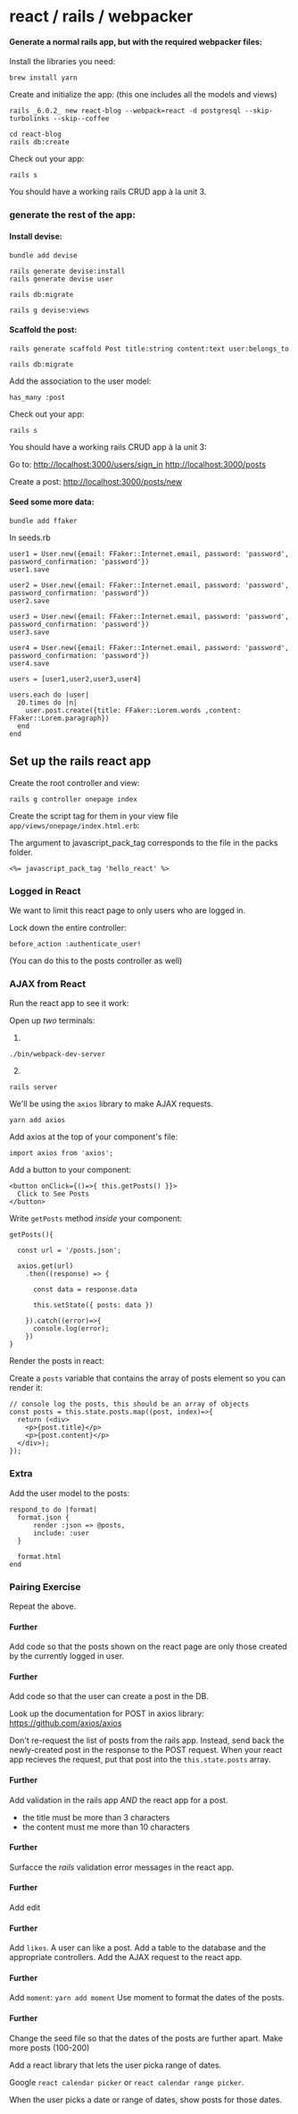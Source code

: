 # react / rails / webpacker



#### Generate a normal rails app, but with the required webpacker files:

Install the libraries you need:
```
brew install yarn
```

Create and initialize the app: (this one includes all the models and views)
```
rails _6.0.2_ new react-blog --webpack=react -d postgresql --skip-turbolinks --skip--coffee

cd react-blog
rails db:create
```

Check out your app:
```
rails s
```

You should have a working rails CRUD app à la unit 3.

### generate the rest of the app:


#### Install devise:

```
bundle add devise
```

```
rails generate devise:install
rails generate devise user
```

```
rails db:migrate
```

```
rails g devise:views
```

#### Scaffold the post:
```
rails generate scaffold Post title:string content:text user:belongs_to
```

```
rails db:migrate
```

Add the association to the user model:
```
has_many :post
```

Check out your app:
```
rails s
```

You should have a working rails CRUD app à la unit 3:

Go to:
[http://localhost:3000/users/sign_in](http://localhost:3000/users/sign_in)
[http://localhost:3000/posts](http://localhost:3000/posts)

Create a post:
[http://localhost:3000/posts/new](http://localhost:3000/posts/new)


#### Seed some more data:
```
bundle add ffaker
```

In seeds.rb
```
user1 = User.new({email: FFaker::Internet.email, password: 'password', password_confirmation: 'password'})
user1.save

user2 = User.new({email: FFaker::Internet.email, password: 'password', password_confirmation: 'password'})
user2.save

user3 = User.new({email: FFaker::Internet.email, password: 'password', password_confirmation: 'password'})
user3.save

user4 = User.new({email: FFaker::Internet.email, password: 'password', password_confirmation: 'password'})
user4.save

users = [user1,user2,user3,user4]

users.each do |user|
  20.times do |n|
    user.post.create({title: FFaker::Lorem.words ,content: FFaker::Lorem.paragraph})
  end
end
```

## Set up the rails react app

Create the root controller and view:
```
rails g controller onepage index
```

Create the script tag for them in your view file `app/views/onepage/index.html.erb`:

The argument to javascript_pack_tag corresponds to the file in the packs folder.

```
<%= javascript_pack_tag 'hello_react' %>
```

### Logged in React
We want to limit this react page to only users who are logged in.

Lock down the entire controller:

```
before_action :authenticate_user!
```

(You can do this to the posts controller as well)

### AJAX from React

Run the react app to see it work:

Open up *two* terminals:

1.
```
./bin/webpack-dev-server
```

2.
```
rails server
```

We'll be using the `axios` library to make AJAX requests.

```
yarn add axios
```

Add axios at the top of your component's file:
```
import axios from 'axios';
```

Add a button to your component:

```
<button onClick={()=>{ this.getPosts() }}>
  Click to See Posts
</button>
```

Write `getPosts` method *inside* your component:

```
getPosts(){

  const url = '/posts.json';

  axios.get(url)
    .then((response) => {

      const data = response.data

      this.setState({ posts: data })

    }).catch((error)=>{
      console.log(error);
    })
}
```

Render the posts in react:

Create a `posts` variable that contains the array of posts element so you can render it:

```
// console log the posts, this should be an array of objects
const posts = this.state.posts.map((post, index)=>{
  return (<div>
    <p>{post.title}</p>
    <p>{post.content}</p>
  </div>);
});
```

### Extra

Add the user model to the posts:

```
respond_to do |format|
  format.json {
      render :json => @posts,
      include: :user
  }

  format.html
end
```

### Pairing Exercise

Repeat the above.

#### Further

Add code so that the posts shown on the react page are only those created by the currently logged in user.

#### Further

Add code so that the user can create a post in the DB.

Look up the documentation for POST in axios library: https://github.com/axios/axios

Don't re-request the list of posts from the rails app. Instead, send back the newly-created post in the response to the POST request. When your react app recieves the request, put that post into the `this.state.posts` array.

#### Further

Add validation in the rails app *AND* the react app for a post.

- the title must be more than 3 characters
- the content must me more than 10 characters

#### Further
Surfacce the *rails* validation error messages in the react app.

#### Further
Add edit

#### Further
Add `likes`. A user can like a post. Add a table to the database and the appropriate controllers. Add the AJAX request to the react app.

#### Further
Add `moment`: `yarn add moment` Use moment to format the dates of the posts.

#### Further
Change the seed file so that the dates of the posts are further apart. Make more posts (100-200)

Add a react library that lets the user picka range of dates.

Google `react calendar picker` or `react calendar range picker`.

When the user picks a date or range of dates, show posts for those dates.

